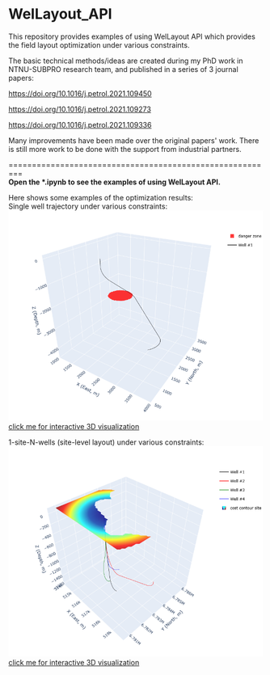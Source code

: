 # WelLayout_API
This repository provides examples of using WelLayout API which provides the field layout optimization under various constraints.


The basic technical methods/ideas are created during my PhD work in NTNU-SUBPRO research team, and published in a series of 3 journal papers:  

https://doi.org/10.1016/j.petrol.2021.109450

https://doi.org/10.1016/j.petrol.2021.109273

https://doi.org/10.1016/j.petrol.2021.109336

Many improvements have been made over the original papers' work. 
There is still more work to be done with the support from industrial partners.


=========================================================  
__Open the *.ipynb to see the examples of using WelLayout API.__

Here shows some examples of the optimization results:  
Single well trajectory under various constraints:
![image](./Demos/get_1well/ex1/figure.png)
[click me for interactive 3D visualization](https://lhg1992.github.io/WelLayout_API/figure_1well_ex1.html)

1-site-N-wells (site-level layout) under various constraints:
![image](./Demos/get_1site/ex1/figure.png)
[click me for interactive 3D visualization](https://lhg1992.github.io/WelLayout_API/figure_1site_ex1.html)